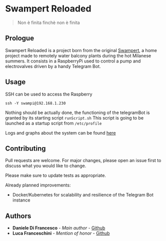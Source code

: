 # Swampert Reloaded
> Non è finita finchè non è finita


## Prologue
Swampert Reloaded is a project born from the original [Swampert](https://github.com/DanieleDifra/Swampert), a home project made to remotely water balcony plants during the hot Milanese summers. It consists in a RaspberryPi used to control a pump and electrovalves driven by a handy Telegram Bot.


## Usage
SSH can be used to access the Raspberry

```
ssh -Y swampi@192.168.1.230
```

Nothing should be actually done, the functioning of the telegramBot is granted by its starting script `runScript.sh` This script is going to be launched as a startup script from `/etc/profile`

Logs and graphs about the system can be found [here](https://thingspeak.com/channels/1806671)

## Contributing
Pull requests are welcome. For major changes, please open an issue first to discuss what you would like to change.

Please make sure to update tests as appropriate.

Already planned improvements:
* Docker/Kubernetes for scalability and resilience of the Telegram Bot instance

## Authors
* **Daniele Di Francesco** - *Main author* - [Github](https://github.com/DanieleDifra)
* **Luca Franceschini** - *Mention of honor* - [Github](https://github.com/biboluke)